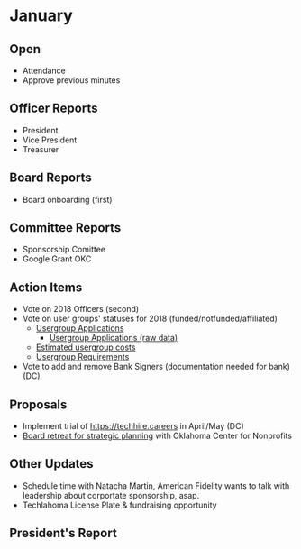 # January

## Open
* Attendance
* Approve previous minutes

## Officer Reports
* President
* Vice President
* Treasurer

## Board Reports
- Board onboarding (first)
## Committee Reports
- Sponsorship Comittee
- Google Grant OKC
## Action Items
- Vote on 2018 Officers (second)
- Vote on user groups' statuses for 2018 (funded/notfunded/affiliated)
  - [Usergroup Applications](https://techlahoma.github.io/ug-application-view/index.html)
    - [Usergroup Applications (raw data)](https://drive.google.com/drive/folders/1XcFbERzCPooXG2pds1oudIkOGaT9l-kJ?usp=sharing)
  - [Estimated usergroup costs](https://docs.google.com/spreadsheets/d/10ZW7bfrScUZ5ySXaujKUQswQMO0zF0ub0b03vA3QL9w/edit?usp=sharing)
  - [Usergroup Requirements](https://docs.google.com/document/d/1iBe3xdtfa6YdHQEJevtFv8chIlybSucCSqhHvXI5oIw/edit?usp=sharing)
- Vote to add and remove Bank Signers (documentation needed for bank) (DC)

## Proposals
- Implement trial of https://techhire.careers in April/May (DC)
- [Board retreat for strategic planning](https://docs.google.com/document/d/1SmGH7bqBPcwpEz3zCQ-Lwg7bOhPA8i0iWtp1O-to0vE/edit?usp=sharing) with Oklahoma Center for Nonprofits

## Other Updates
- Schedule time with Natacha Martin, American Fidelity wants to talk with leadership about corportate sponsorship, asap.
- Techlahoma License Plate & fundraising opportunity 
## President's Report 
